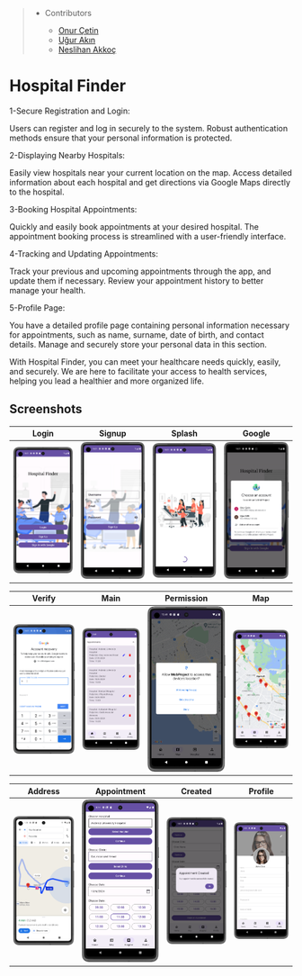 > - Contributors
>
>   - [Onur Çetin](https://github.com/onurcetindev)
>   - [Uğur Akın](https://github.com/akinnUgur)
>   - [Neslihan Akkoç](https://github.com/Nesslis)

# Hospital Finder 

1-Secure Registration and Login:

Users can register and log in securely to the system. Robust authentication methods ensure that your personal information is protected.

2-Displaying Nearby Hospitals:

Easily view hospitals near your current location on the map. Access detailed information about each hospital and get directions via Google Maps directly to the hospital.

3-Booking Hospital Appointments:

Quickly and easily book appointments at your desired hospital. The appointment booking process is streamlined with a user-friendly interface.

4-Tracking and Updating Appointments:

Track your previous and upcoming appointments through the app, and update them if necessary. Review your appointment history to better manage your health.

5-Profile Page:

You have a detailed profile page containing personal information necessary for appointments, such as name, surname, date of birth, and contact details. Manage and securely store your personal data in this section.

With Hospital Finder, you can meet your healthcare needs quickly, easily, and securely. We are here to facilitate your access to health services, helping you lead a healthier and more organized life.




## Screenshots


|                   Login                    |                   Signup                   |                   Splash                   |                       Google                        |
|:-----------------------------------------:|:----------------------------------------:|:----------------------------------------:|:-------------------------------------------------:|
| ![](images/login.png) | ![](images/signup.png) | ![](images/splash.png) | ![](images/google.png) |





|                   Verify                    |           Main           |                  Permission                   |                      Map                      |
|:-----------------------------------------------:|:------------------------:|:--------------------------------------:|:------------------------------------------------:|
| ![](images/verification.png) | ![](images/homepage.png) | ![](images/permission.png) | ![](images/map_page.png) |



|                   Address                    |          Appointment          |                  Created                   |                Profile                      |
|:-----------------------------------------------:|:-----------------------------:|:--------------------------------------:|:------------------------------------------------:|
| ![](images/address.png) | ![](images/appointmentV2.png) | ![](images/appointmentcreated.png) | ![](images/profile.png) |
